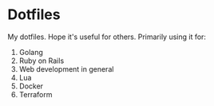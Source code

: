# Dotfiles

My dotfiles. Hope it's useful for others. Primarily using it for:

1. Golang
2. Ruby on Rails
3. Web development in general
4. Lua
5. Docker
6. Terraform
